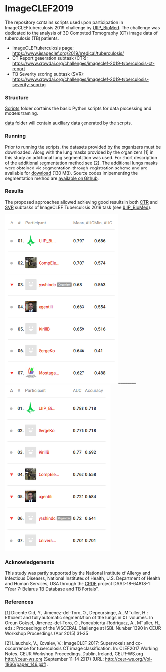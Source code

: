 # ImageCLEF2019

The repository contains scripts used upon participation in ImageCLEFtuberculosis 2019 challenge by [UIIP_BioMed](https://www.crowdai.org/participants/uiip_biomed).
The challenge was dedicated to the analysis of 3D Computed Tomography (CT) image data of tuberculosis (TB) patients.

* ImageCLEFtuberculosis page: https://www.imageclef.org/2019/medical/tuberculosis/
* CT Report generation subtask (CTR): https://www.crowdai.org/challenges/imageclef-2019-tuberculosis-ct-report
* TB Severity scoring subtask (SVR): https://www.crowdai.org/challenges/imageclef-2019-tuberculosis-severity-scoring

### Structure

[Scripts](Scripts/) folder contains the basic Python scripts for data processing and models training.

[data](data/) folder will contain auxiliary data generated by the scripts.

### Running

Prior to running the scripts, the datasets provided by the organizers must be downloaded. 
Along with the lung masks provided by the organizers [1] in this study an additional lung segmentation was used. 
For short description of the additional segmentation method see [2].
The additional lungs masks were obtained via segmentation-through-registration scheme and are available for [download](https://drive.google.com/open?id=1DKPcSQLZ-Ff7Xp2fSnc46O9cqLM24aV3) (130 MB). Source codes imlpementing the segmentation method are [available on Github](https://github.com/skliff13/CT_RegSegm).

### Results

The proposed approaches allowed achieving good results in both 
[CTR](https://www.crowdai.org/challenges/imageclef-2019-tuberculosis-ct-report/leaderboards) and 
[SVR](https://www.crowdai.org/challenges/imageclef-2019-tuberculosis-severity-scoring/leaderboards) 
subtasks of ImageCLEF Tuberculosis 2019 task (see [UIIP_BioMed](https://www.crowdai.org/participants/uiip_biomed)).

![Alt text](Scripts/figs/clef2019_ctr_leaderboard.png "CTR Leaderboard")_________
![Alt text](Scripts/figs/clef2019_svr_leaderboard.png "SVR Leaderboard")

### Acknowledgements

This study was partly supported by the National Institute of Allergy and Infectious Diseases, National Institutes of Health, U.S. Department of Health and Human Services, USA through the [CRDF](https://www.crdfglobal.org/) project DAA3-18-64818-1 ”Year 7: Belarus TB Database and TB Portals”. 

### References

[1] Dicente Cid, Y., Jimenez-del-Toro, O., Depeursinge, A., M¨uller, H.: Efficient and
fully automatic segmentation of the lungs in CT volumes. In Orcun Goksel,
Jimenez-del-Toro, O., Foncubierta-Rodriguez, A., M¨uller, H., eds.: Proceedings of
the VISCERAL Challenge at ISBI. Number 1390 in CEUR Workshop Proceedings
(Apr 2015) 31–35

[2] Liauchuk, V., Kovalev, V.: ImageCLEF 2017: Supervoxels and co-occurrence for
tuberculosis CT image classification. In: CLEF2017 Working Notes. CEUR Workshop Proceedings, Dublin, Ireland, CEUR-WS.org <http://ceur-ws.org> (September 11-14 2017) (URL: http://ceur-ws.org/Vol-1866/paper_146.pdf).
